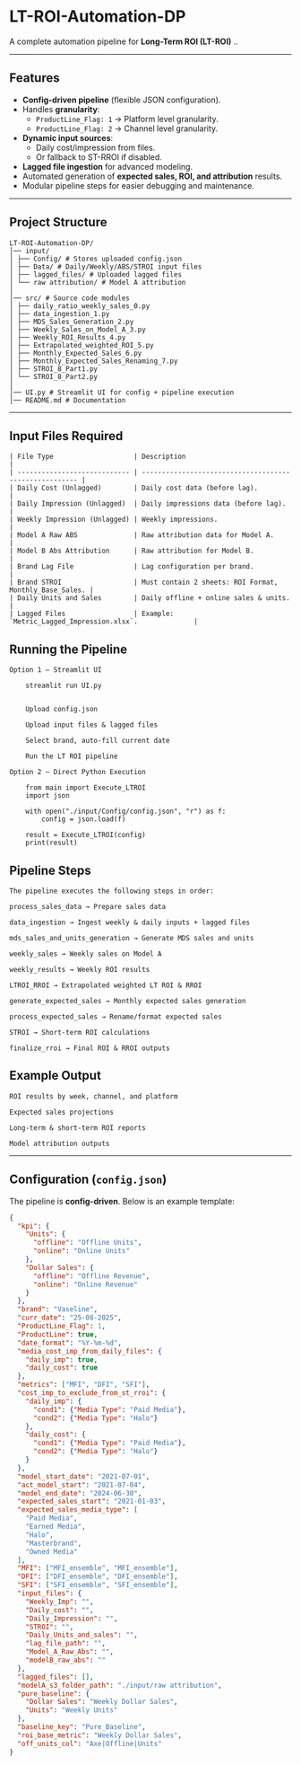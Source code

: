 # LT-ROI-Automation-DP

A complete automation pipeline for **Long-Term ROI (LT-ROI)** ..

---

## Features

- **Config-driven pipeline** (flexible JSON configuration).
- Handles **granularity**:  
  - `ProductLine_Flag: 1` → Platform level granularity.  
  - `ProductLine_Flag: 2` → Channel level granularity.  
- **Dynamic input sources**:  
  - Daily cost/impression from files.  
  - Or fallback to ST-RROI if disabled.  
- **Lagged file ingestion** for advanced modeling.  
- Automated generation of **expected sales, ROI, and attribution** results.  
- Modular pipeline steps for easier debugging and maintenance.  

---

## Project Structure

    LT-ROI-Automation-DP/
    │── input/
    │ ├── Config/ # Stores uploaded config.json
    │ ├── Data/ # Daily/Weekly/ABS/STROI input files
    │ ├── lagged_files/ # Uploaded lagged files
    │ └── raw attribution/ # Model A attribution
    │
    │── src/ # Source code modules
    │ ├── daily_ratio_weekly_sales_0.py
    │ ├── data_ingestion_1.py
    │ ├── MDS_Sales_Generation_2.py
    │ ├── Weekly_Sales_on_Model_A_3.py
    │ ├── Weekly_ROI_Results_4.py
    │ ├── Extrapolated_weighted_ROI_5.py
    │ ├── Monthly_Expected_Sales_6.py
    │ ├── Monthly_Expected_Sales_Renaming_7.py
    │ ├── STROI_8_Part1.py
    │ └── STROI_8_Part2.py
    │
    │── UI.py # Streamlit UI for config + pipeline execution
    │── README.md # Documentation


---

## Input Files Required

    | File Type                    | Description                                            |
    | ---------------------------- | ------------------------------------------------------ |
    | Daily Cost (Unlagged)        | Daily cost data (before lag).                          |
    | Daily Impression (Unlagged)  | Daily impressions data (before lag).                   |
    | Weekly Impression (Unlagged) | Weekly impressions.                                    |
    | Model A Raw ABS              | Raw attribution data for Model A.                      |
    | Model B Abs Attribution      | Raw attribution for Model B.                           |
    | Brand Lag File               | Lag configuration per brand.                           |
    | Brand STROI                  | Must contain 2 sheets: ROI Format, Monthly_Base_Sales. |
    | Daily Units and Sales        | Daily offline + online sales & units.                  |
    | Lagged Files                 | Example: `Metric_Lagged_Impression.xlsx`.              |


## Running the Pipeline
    Option 1 – Streamlit UI

        streamlit run UI.py


        Upload config.json

        Upload input files & lagged files

        Select brand, auto-fill current date

        Run the LT ROI pipeline

    Option 2 – Direct Python Execution

        from main import Execute_LTROI
        import json

        with open("./input/Config/config.json", "r") as f:
            config = json.load(f)

        result = Execute_LTROI(config)
        print(result)

## Pipeline Steps

    The pipeline executes the following steps in order:

    process_sales_data → Prepare sales data

    data_ingestion → Ingest weekly & daily inputs + lagged files

    mds_sales_and_units_generation → Generate MDS sales and units

    weekly_sales → Weekly sales on Model A

    weekly_results → Weekly ROI results

    LTROI_RROI → Extrapolated weighted LT ROI & RROI

    generate_expected_sales → Monthly expected sales generation

    process_expected_sales → Rename/format expected sales

    STROI → Short-term ROI calculations

    finalize_rroi → Final ROI & RROI outputs


## Example Output

    ROI results by week, channel, and platform

    Expected sales projections

    Long-term & short-term ROI reports

    Model attribution outputs



---

## Configuration (`config.json`)

The pipeline is **config-driven**. Below is an example template:

```json
{
  "kpi": {
    "Units": {
      "offline": "Offline Units",
      "online": "Online Units"
    },
    "Dollar Sales": {
      "offline": "Offline Revenue",
      "online": "Online Revenue"
    }
  },
  "brand": "Vaseline",
  "curr_date": "25-08-2025",
  "ProductLine_Flag": 1,
  "ProductLine": true,
  "date_format": "%Y-%m-%d",
  "media_cost_imp_from_daily_files": {
    "daily_imp": true,
    "daily_cost": true
  },
  "metrics": ["MFI", "DFI", "SFI"],
  "cost_imp_to_exclude_from_st_rroi": {
    "daily_imp": {
      "cond1": {"Media Type": "Paid Media"},
      "cond2": {"Media Type": "Halo"}
    },
    "daily_cost": {
      "cond1": {"Media Type": "Paid Media"},
      "cond2": {"Media Type": "Halo"}
    }
  },
  "model_start_date": "2021-07-01",
  "act_model_start": "2021-07-04",
  "model_end_date": "2024-06-30",
  "expected_sales_start": "2021-01-03",
  "expected_sales_media_type": [
    "Paid Media",
    "Earned Media",
    "Halo",
    "Masterbrand",
    "Owned Media"
  ],
  "MFI": ["MFI_ensemble", "MFI_ensemble"],
  "DFI": ["DFI_ensemble", "DFI_ensemble"],
  "SFI": ["SFI_ensemble", "SFI_ensemble"],
  "input_files": {
    "Weekly_Imp": "",
    "Daily_cost": "",
    "Daily_Impression": "",
    "STROI": "",
    "Daily_Units_and_sales": "",
    "lag_file_path": "",
    "Model_A_Raw_Abs": "",
    "modelB_raw_abs": ""
  },
  "lagged_files": [],
  "modelA_s3_folder_path": "./input/raw attribution",
  "pure_baseline": {
    "Dollar Sales": "Weekly Dollar Sales",
    "Units": "Weekly Units"
  },
  "baseline_key": "Pure_Baseline",
  "roi_base_metric": "Weekly Dollar Sales",
  "off_units_col": "Axe|Offline|Units"
}